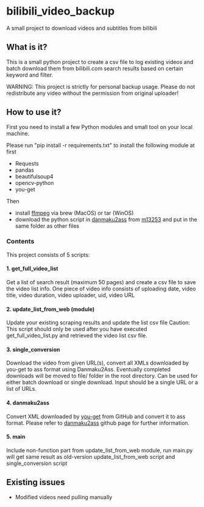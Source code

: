 # bilibili_video_backup
A small project to download videos and subtitles from bilibili


## What is it?
This is a small python project to create a csv file to log existing videos and batch download them from bilibili.com search results based on certain keyword and filter.

WARNING: This project is strictly for personal backup usage. Please do not redistribute any video without the permission from original uploader!

## How to use it?

First you need to install a few Python modules and small tool on your local machine.

Please run "pip install -r requirements.txt" to install the following module at first
- Requests
- pandas
- beautifulsoup4
- opencv-python
- you-get

Then 
- install [ffmpeg](https://ffmpeg.org/download.html) via brew (MacOS) or tar (WinOS)
- download the python script in [danmaku2ass](https://github.com/m13253/danmaku2ass) from [m13253](https://github.com/m13253) and put in the same folder as other files


### Contents

This project consists of 5 scripts:
#### 1. get_full_video_list
Get a list of search result (maximum 50 pages) and create a csv file to save the video list info. One piece of video info consists of uploading date, video title, video duration, video uploader, uid, video URL

#### 2. update_list_from_web (module)
Update your existing scraping results and update the list csv file
Caution: This script should only be used after you have executed get_full_video_list.py and retrieved the video list csv file.

#### 3. single_conversion
Download the video from given URL(s), convert all XMLs downloaded by you-get to ass format using Danmaku2Ass. Eventually completed downloads will be moved to file/ folder in the root directory.
Can be used for either batch download or single download. Input should be a single URL or a list of URLs.

#### 4. danmaku2ass
Convert XML downloaded by [you-get](https://github.com/soimort/you-get) from GitHub and convert it to ass format. Please refer to [danmaku2ass](https://github.com/m13253/danmaku2ass) github page for further information.

#### 5. main
Include non-function part from update_list_from_web module, run main.py will get same result as old-version update_list_from_web script and single_conversion script

## Existing issues
- Modified videos need pulling manually
